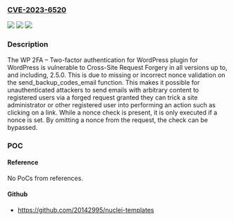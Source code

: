 ### [CVE-2023-6520](https://cve.mitre.org/cgi-bin/cvename.cgi?name=CVE-2023-6520)
![](https://img.shields.io/static/v1?label=Product&message=WP%202FA%20%E2%80%93%20Two-factor%20authentication%20for%20WordPress&color=blue)
![](https://img.shields.io/static/v1?label=Version&message=*%3C%3D%202.5.0%20&color=brighgreen)
![](https://img.shields.io/static/v1?label=Vulnerability&message=CWE-352%20Cross-Site%20Request%20Forgery%20(CSRF)&color=brighgreen)

### Description

The WP 2FA – Two-factor authentication for WordPress plugin for WordPress is vulnerable to Cross-Site Request Forgery in all versions up to, and including, 2.5.0. This is due to missing or incorrect nonce validation on the send_backup_codes_email function. This makes it possible for unauthenticated attackers to send emails with arbitrary content to registered users via a forged request granted they can trick a site administrator or other registered user into performing an action such as clicking on a link. While a nonce check is present, it is only executed if a nonce is set. By omitting a nonce from the request, the check can be bypassed.

### POC

#### Reference
No PoCs from references.

#### Github
- https://github.com/20142995/nuclei-templates


